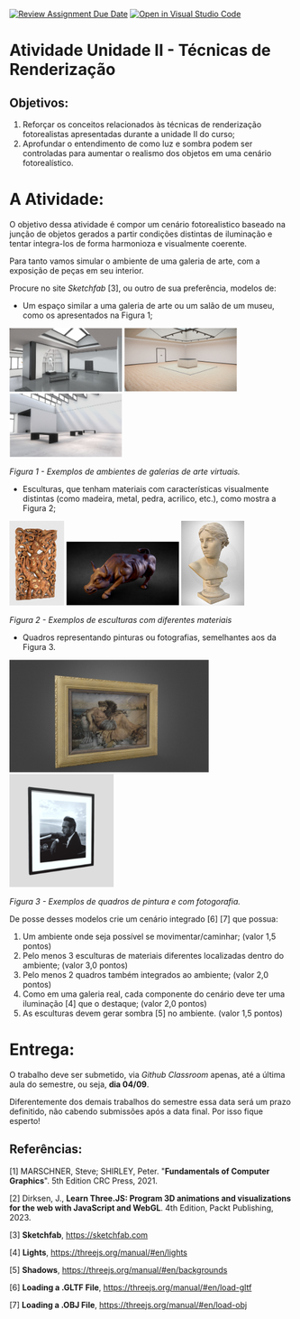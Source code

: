 [![Review Assignment Due Date](https://classroom.github.com/assets/deadline-readme-button-22041afd0340ce965d47ae6ef1cefeee28c7c493a6346c4f15d667ab976d596c.svg)](https://classroom.github.com/a/gXNGC26J)
[![Open in Visual Studio Code](https://classroom.github.com/assets/open-in-vscode-2e0aaae1b6195c2367325f4f02e2d04e9abb55f0b24a779b69b11b9e10269abc.svg)](https://classroom.github.com/online_ide?assignment_repo_id=15599288&assignment_repo_type=AssignmentRepo)
# Atividade Unidade II - Técnicas de Renderização

## Objetivos:

1. Reforçar os conceitos relacionados às técnicas de renderização fotorealistas apresentadas durante a unidade II do curso;
2. Aprofundar o entendimento de como luz e sombra podem ser controladas para aumentar o realismo dos objetos em uma cenário fotorealístico.

# A Atividade:

O objetivo dessa atividade é compor um cenário fotorealistico baseado na junção de objetos gerados a partir condições distintas de iluminação e tentar integra-los de forma harmonioza e visualmente coerente. 

Para tanto vamos simular o ambiente de uma galeria de arte, com a exposição de peças em seu interior. 

Procure no site *Sketchfab* [3], ou outro de sua preferência, modelos de: 

- Um espaço similar a uma galeria de arte ou um salão de um museu, como os apresentados na Figura 1;

<img src="./imgs/gallery-1.png" width=200> <img src="./imgs/gallery-2.png" width=200> <img src="./imgs/gallery-3.png" width=200> 

*Figura 1 - Exemplos de ambientes de galerias de arte virtuais.*

- Esculturas, que tenham materiais com características visualmente distintas (como madeira, metal, pedra, acrilico, etc.), como mostra a Figura 2;

<img src="./imgs/escultura-1.png" height=150> <img src="./imgs/escultura-2.png" width=200> <img src="./imgs/escultura-3.png" height=150> 

*Figura 2 - Exemplos de esculturas com diferentes materiais*

- Quadros representando pinturas ou fotografias, semelhantes aos da Figura 3.

<img src="./imgs/quadro-1.png" height=200> <img src="./imgs/quadro-2.png" height=200> 

*Figura 3 - Exemplos de quadros de pintura e com fotogorafia.*


De posse desses modelos crie um cenário integrado [6] [7] que possua:

1. Um ambiente onde seja possível se movimentar/caminhar; (valor 1,5 pontos)
2. Pelo menos 3 esculturas de materiais diferentes localizadas dentro do ambiente; (valor 3,0 pontos)
3. Pelo menos 2 quadros também integrados ao ambiente; (valor 2,0 pontos)
4. Como em uma galeria real, cada componente do cenário deve ter uma iluminação [4] que o destaque; (valor 2,0 pontos)
5. As esculturas devem gerar sombra [5] no ambiente. (valor 1,5 pontos)

# Entrega:

O trabalho deve ser submetido, via *Github Classroom* apenas, até a última aula do semestre, ou seja, **dia 04/09**. 

Diferentemente dos demais trabalhos do semestre essa data será um prazo definitido, não cabendo submissões após a data final. Por isso fique esperto!

## Referências:

[1] MARSCHNER, Steve; SHIRLEY, Peter. "**Fundamentals of Computer Graphics**". 5th Edition CRC Press, 2021.

[2] Dirksen, J., **Learn Three.JS: Program 3D animations and visualizations for the web with JavaScript and WebGL**. 4th Edition, Packt Publishing, 2023.

[3] **Sketchfab**, https://sketchfab.com 

[4] **Lights**, https://threejs.org/manual/#en/lights

[5] **Shadows**, https://threejs.org/manual/#en/backgrounds

[6] **Loading a .GLTF File**, https://threejs.org/manual/#en/load-gltf

[7] **Loading a .OBJ File**, https://threejs.org/manual/#en/load-obj
